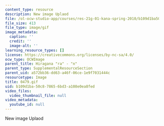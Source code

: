 ```yaml
---
content_type: resource
description: New image Uplaod
file: /ol-ocw-studio-app/courses/res-21g-01-kana-spring-2010/b109d1ba50c878656bd3a108e0ea8fed_0479.gif
file_size: 413
file_type: image/gif
image_metadata:
  caption: ''
  credit: ''
  image-alt: ''
learning_resource_types: []
license: https://creativecommons.org/licenses/by-nc-sa/4.0/
ocw_type: OCWImage
parent_title: Hiragana "ra" - "n"
parent_type: SupplementalResourceSection
parent_uid: a572bb36-dd63-a46f-06ce-1e9f7031444c
resourcetype: Image
title: 0479.gif
uid: b109d1ba-50c8-7865-6bd3-a108e0ea8fed
video_files:
  video_thumbnail_file: null
video_metadata:
  youtube_id: null
---
```

New image Uplaod